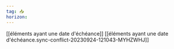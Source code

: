 ```yaml
---
tag: 📥
horizon: 
---
```

[[éléments ayant une date d'échéance]]
[[éléments ayant une date d'échéance.sync-conflict-20230924-121043-MYHZWHJ]]